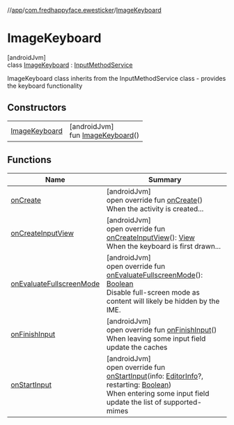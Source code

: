 //[app](../../../index.md)/[com.fredhappyface.ewesticker](../index.md)/[ImageKeyboard](index.md)

# ImageKeyboard

[androidJvm]\
class [ImageKeyboard](index.md) : [InputMethodService](https://developer.android.com/reference/kotlin/android/inputmethodservice/InputMethodService.html)

ImageKeyboard class inherits from the InputMethodService class - provides the keyboard functionality

## Constructors

| | |
|---|---|
| [ImageKeyboard](-image-keyboard.md) | [androidJvm]<br>fun [ImageKeyboard](-image-keyboard.md)() |

## Functions

| Name | Summary |
|---|---|
| [onCreate](on-create.md) | [androidJvm]<br>open override fun [onCreate](on-create.md)()<br>When the activity is created... |
| [onCreateInputView](on-create-input-view.md) | [androidJvm]<br>open override fun [onCreateInputView](on-create-input-view.md)(): [View](https://developer.android.com/reference/kotlin/android/view/View.html)<br>When the keyboard is first drawn... |
| [onEvaluateFullscreenMode](on-evaluate-fullscreen-mode.md) | [androidJvm]<br>open override fun [onEvaluateFullscreenMode](on-evaluate-fullscreen-mode.md)(): [Boolean](https://kotlinlang.org/api/latest/jvm/stdlib/kotlin/-boolean/index.html)<br>Disable full-screen mode as content will likely be hidden by the IME. |
| [onFinishInput](on-finish-input.md) | [androidJvm]<br>open override fun [onFinishInput](on-finish-input.md)()<br>When leaving some input field update the caches |
| [onStartInput](on-start-input.md) | [androidJvm]<br>open override fun [onStartInput](on-start-input.md)(info: [EditorInfo](https://developer.android.com/reference/kotlin/android/view/inputmethod/EditorInfo.html)?, restarting: [Boolean](https://kotlinlang.org/api/latest/jvm/stdlib/kotlin/-boolean/index.html))<br>When entering some input field update the list of supported-mimes |
